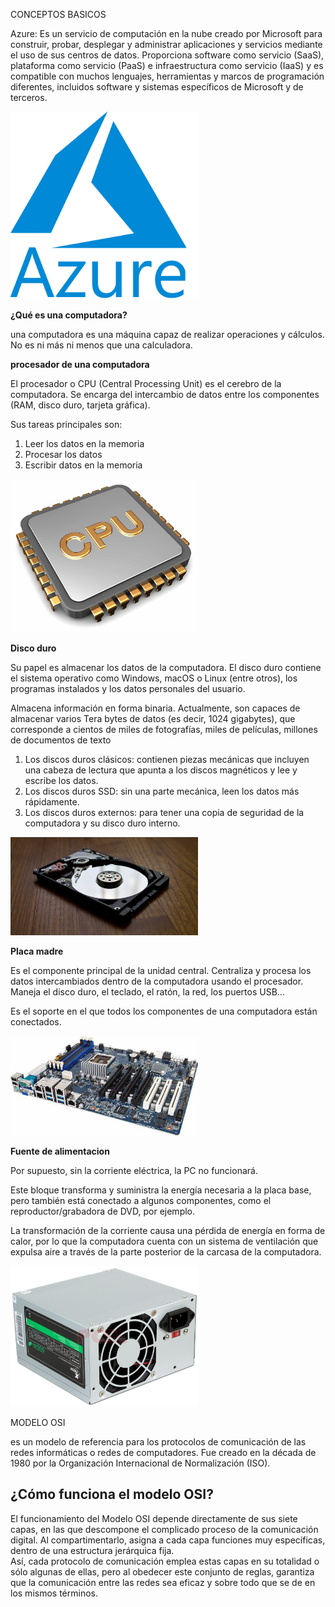 CONCEPTOS BASICOS

Azure: Es un servicio de computación en la nube creado por Microsoft para construir, probar, desplegar y administrar aplicaciones y servicios mediante el uso de sus centros de datos. Proporciona software como servicio (SaaS), plataforma como servicio (PaaS) e infraestructura como servicio (IaaS) y es compatible con muchos lenguajes, herramientas y marcos de programación diferentes, incluidos software y sistemas específicos de Microsoft y de terceros. 

<img src="AZURE.png" width="300">

**¿Qué es una computadora?**

una computadora es una máquina capaz de realizar operaciones y cálculos. No es ni más ni menos que una calculadora.

**procesador de una computadora**

<P>El procesador o CPU (Central Processing Unit) es el cerebro de la computadora. Se encarga del intercambio de datos entre los componentes (RAM, disco duro, tarjeta gráfica).</P>

Sus tareas principales son:

<ol>
<li>Leer los datos en la memoria</li>
<li>Procesar los datos</li>
<li>Escribir datos en la memoria</li>

</ol>

<img src="procesador01.-CPU.jpg" width="300">

<strong>Disco duro</strong>

Su papel es almacenar los datos de la computadora. El disco duro contiene el sistema operativo como Windows, macOS o Linux (entre otros), los programas instalados y los datos personales del usuario.

Almacena información en forma binaria. Actualmente, son capaces de almacenar varios Tera bytes de datos (es decir, 1024 gigabytes), que corresponde a cientos de miles de fotografías, miles de películas, millones de documentos de texto

<ol>
<li>Los discos duros clásicos: contienen piezas mecánicas que incluyen una cabeza de lectura que apunta a los discos magnéticos y lee y escribe los datos.</li>
<li>Los discos duros SSD: sin una parte mecánica, leen los datos más rápidamente.</li>
<li>Los discos duros externos: para tener una copia de seguridad de la computadora y su disco duro interno.</li>

</ol> 

<img src="R64ea8499a62347f686f5206053e31ccb.jpg" width="300">

<strong>Placa madre</strong>



Es el componente principal de la unidad central. Centraliza y procesa los datos intercambiados dentro de la computadora usando el procesador. Maneja el disco duro, el teclado, el ratón, la red, los puertos USB...

Es el soporte en el que todos los componentes de una computadora están conectados.

<img src="placa.jpg" width="300">

<strong>Fuente de alimentacion</strong>

Por supuesto, sin la corriente eléctrica, la PC no funcionará.

Este bloque transforma y suministra la energía necesaria a la placa base, pero también está conectado a algunos componentes, como el reproductor/grabadora de DVD, por ejemplo.

La transformación de la corriente causa una pérdida de energía en forma de calor, por lo que la computadora cuenta con un sistema de ventilación que expulsa aire a través de la parte posterior de la carcasa de la computadora.

<img src="fuente.jpg" width="300">

<H> MODELO OSI </H>

<p>
  es un modelo de referencia para los protocolos de comunicación de las redes informáticas o redes de computadores.
  Fue creado en la década de 1980 por la Organización Internacional de Normalización (ISO).
</P>
<H2>¿Cómo funciona el modelo OSI?</H2>
<P>
El funcionamiento del Modelo OSI depende directamente de sus siete capas, en las que descompone el complicado proceso de la comunicación digital. Al compartimentarlo, asigna a cada capa funciones muy específicas, dentro de una estructura jerárquica fija.
<BR>
Así, cada protocolo de comunicación emplea estas capas en su totalidad o sólo algunas de ellas, pero al obedecer este conjunto de reglas, garantiza que la comunicación entre las redes sea eficaz y sobre todo que se de en los mismos términos.
</P>
